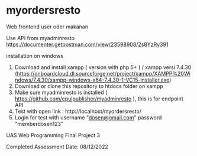 # myordersresto
Web frontend user oder makanan

Use API from myadminresto
https://documenter.getpostman.com/view/23598908/2s8YzRy391

installation on windows
1. Download and install xampp ( version with php 5+ ) / xampp versi 7.4.30 (https://onboardcloud.dl.sourceforge.net/project/xampp/XAMPP%20Windows/7.4.30/xampp-windows-x64-7.4.30-1-VC15-installer.exe)
2. Download or clone this repository to htdocs folder on xampp
3. Make sure myadminresto is installed ( https://github.com/epulpublisher/myadminresto ), this is for endpoint API
4. Test with open link : http://localhost/myordersresto/
5. Login for test with username "dosen@gmail.com" password "memberdosen123"

UAS Web Programming Final Project 3

Completed Assessment Date: 08/12/2022
